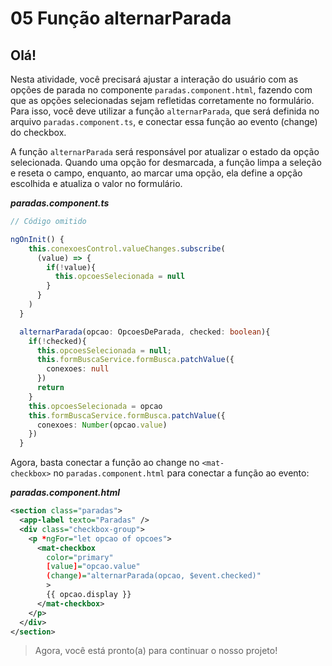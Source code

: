 # 05 Função alternarParada

## Olá!

Nesta atividade, você precisará ajustar a interação do usuário com as opções de parada no componente `paradas.component.html`, fazendo com que as opções selecionadas sejam refletidas corretamente no formulário. Para isso, você deve utilizar a função `alternarParada`, que será definida no arquivo `paradas.component.ts`, e conectar essa função ao evento (change) do checkbox.

A função `alternarParada` será responsável por atualizar o estado da opção selecionada. Quando uma opção for desmarcada, a função limpa a seleção e reseta o campo, enquanto, ao marcar uma opção, ela define a opção escolhida e atualiza o valor no formulário.

_**paradas.component.ts**_

```typescript
// Código omitido

ngOnInit() {
    this.conexoesControl.valueChanges.subscribe(
      (value) => {
        if(!value){
          this.opcoesSelecionada = null
        }
      }
    )
  }

  alternarParada(opcao: OpcoesDeParada, checked: boolean){
    if(!checked){
      this.opcoesSelecionada = null;
      this.formBuscaService.formBusca.patchValue({
        conexoes: null
      })
      return
    }
    this.opcoesSelecionada = opcao
    this.formBuscaService.formBusca.patchValue({
      conexoes: Number(opcao.value)
    })
  }
```

Agora, basta conectar a função ao change no `<mat-checkbox>` no `paradas.component.html` para conectar a função ao evento:

_**paradas.component.html**_

```xml
<section class="paradas">
  <app-label texto="Paradas" />
  <div class="checkbox-group">
    <p *ngFor="let opcao of opcoes">
      <mat-checkbox 
        color="primary"
        [value]="opcao.value"
        (change)="alternarParada(opcao, $event.checked)"
        >
        {{ opcao.display }}
      </mat-checkbox>
    </p>
  </div>
</section>
```

> Agora, você está pronto(a) para continuar o nosso projeto!